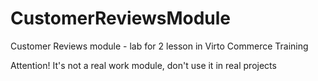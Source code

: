 # CustomerReviewsModule
Customer Reviews module - lab for 2 lesson in Virto Commerce Training

Attention! It's not a real work module, don't use it in real projects
